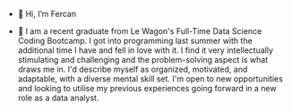 - 👋 Hi, I’m Fercan

- 👀 I am a recent graduate from Le Wagon's Full-Time Data Science Coding Bootcamp. I got into programming last summer with the additional time I have and fell in love with it. I find it very intellectually stimulating and challenging and the problem-solving aspect is what draws me in. I'd describe myself as organized, motivated, and adaptable, with a diverse mental skill set. I'm open to new opportunities and looking to utilise my previous experiences going forward in a new role as a data analyst.


